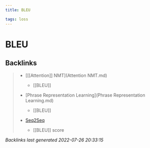 ```yaml
---
title: BLEU

tags: loss 
---
```


# BLEU




































































## Backlinks

> - [[[Attention]] NMT](Attention NMT.md)
>   - [[BLEU]]
>    
> - [Phrase Representation Learning](Phrase Representation Learning.md)
>   - [[BLEU]]
>    
> - [Seq2Seq](Seq2Seq.md)
>   - [[BLEU]] score

_Backlinks last generated 2022-07-26 20:33:15_
